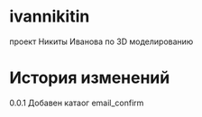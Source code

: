 # ivannikitin
проект Никиты Иванова по 3D моделированию

# История изменений

0.0.1 Добавен катаог email_confirm 
